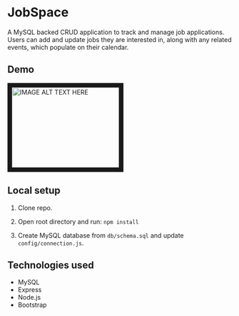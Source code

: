 # JobSpace

A MySQL backed CRUD application to track and manage job applications.  Users can add and update jobs they are interested in, along with any related events, which populate on their calendar.

## Demo
<a href="http://www.youtube.com/watch?feature=player_embedded&v=YOUTUBE_VIDEO_ID_HERE
" target="_blank"><img src="http://img.youtube.com/vi/YOUTUBE_VIDEO_ID_HERE/0.jpg" 
alt="IMAGE ALT TEXT HERE" width="240" height="180" border="10" /></a>

## Local setup

1. Clone repo.

2. Open root directory and run:
   ```npm install```

3. Create MySQL database from ```db/schema.sql``` and update ```config/connection.js```.

## Technologies used
- MySQL
- Express
- Node.js
- Bootstrap